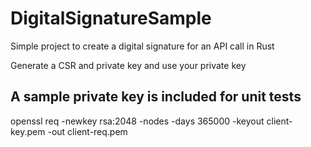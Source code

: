 # DigitalSignatureSample
Simple project to create a digital signature for an API call in Rust

Generate a CSR and private key and use your private key

## A sample private key is included for unit tests
openssl req -newkey rsa:2048 -nodes -days 365000 -keyout client-key.pem -out client-req.pem
